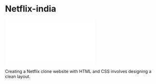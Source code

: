 # Netflix-india
![Alt text](index.html)

Creating a Netflix clone website with HTML and CSS involves designing a clean layout.
